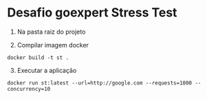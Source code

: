 # Desafio goexpert Stress Test

1. Na pasta raiz do projeto

2. Compilar imagem docker
```shell
docker build -t st .
```

3. Executar a aplicação
```shell
docker run st:latest --url=http://google.com --requests=1000 --concurrency=10
```
